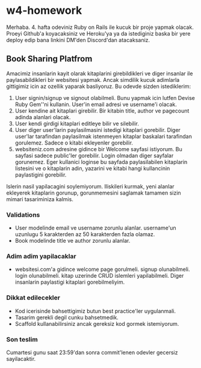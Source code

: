 # w4-homework
Merhaba. 4. hafta odeviniz Ruby on Rails ile kucuk bir proje yapmak olacak. Proeyi Github'a koyacaksiniz ve Heroku'ya ya da istediginiz baska bir yere deploy edip bana linkini DM'den Discord'dan atacaksaniz.

## Book Sharing Platfrom
Amacimiz insanlarin kayit olarak kitaplarini girebildikleri ve diger insanlar ile paylasabildikleri bir websitesi yapmak. Ancak simdilik kucuk adimlarla gittigimiz icin az ozellik yaparak basliyoruz. Bu odevde sizden istediklerim:

1) User signin/signup ve signout olabilmeli. Bunu yapmak icin lutfen Devise Ruby Gem''ni kullanin. User'in email adresi ve username'i olacak.
2) User kendine ait kitaplari girebilir. Bir kitabin title, author ve pagecount adinda alanlari olacak.
3) User kendi girdigi kitaplari editleye bilir ve silebilir.
4) User diger user'larin paylasilmasini istedigi kitaplari gorebilir. Diger user'lar tarafindan paylasilmak istenmeyen kitaplar baskalari tarafindan gorulemez. Sadece o kitabi ekleyenler gorebilir.
5) websiteniz.com adresine gidince bir Welcome sayfasi istiyorum. Bu sayfasi sadece public'ler gorebilir. Login olmadan diger sayfalar gorunemez. Eger kullanici loginse bu sayfada paylasilabilen kitaplarin listesini ve o kitaplarin adin, yazarini ve kitabi hangi kullancinin paylastigini gorebilir.

Islerin nasil yapilacagini soylemiyorum. Iliskileri kurmak, yeni alanlar ekleyerek kitaplarin gorunup, gorunmemesini saglamak tamamen sizin mimari tasariminiza kalmis. 

### Validations
- User modelinde email ve username zorunlu alanlar. username'un uzunlugu 5 karakterden az 50 karakterden fazla olamaz.
- Book modelinde title ve author zorunlu alanlar. 

### Adim adim yapilacaklar
- websitesi.com'a gidince welcome page gorulmeli. signup olunabilmeli. login olunabilmeli. kitap uzerinde CRUD islemleri yapilabilmeli. Diger insanlarin paylastigi kitaplari gorebilmeliyim.

### Dikkat edilecekler
- Kod icerisinde bahsettigimiz butun best practice'ler uygulanmali.
- Tasarim gerekli degil cunku bahsetmedik.
- Scaffold kullanabilirsiniz ancak gereksiz kod gormek istemiyorum.

### Son teslim
Cumartesi gunu saat 23:59'dan sonra commit'lenen odevler gecersiz sayilacaktir.

